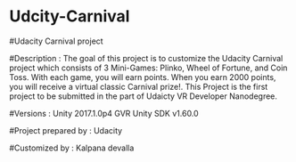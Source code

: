 # Udcity-Carnival
#Udacity Carnival project

#Description :
The goal of this project is to customize the Udacity Carnival project which consists of 3 Mini-Games: Plinko, Wheel of Fortune, and Coin Toss. With each game, you will earn points. When you earn 2000 points, you will receive a virtual classic Carnival prize!.
This Project is the first project to be submitted in the part of Udaicty VR Developer Nanodegree.

#Versions :
 Unity 2017.1.0p4
 GVR Unity SDK v1.60.0


#Project prepared by : Udacity 

#Customized by :  Kalpana devalla
